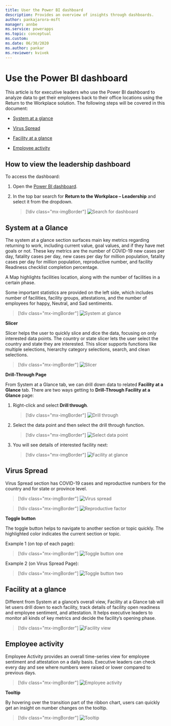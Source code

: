 ```yaml
---
title: User the Power BI dashboard
description: Provides an overview of insights through dashboards.
author: pankajarora-msft
manager: annbe
ms.service: powerapps
ms.topic: conceptual
ms.custom: 
ms.date: 06/30/2020
ms.author: pankar
ms.reviewer: kvivek
---
```


# Use the Power BI dashboard

This article is for executive leaders who use the Power BI dashboard to analyze data to get their employees back to their office locations using the Return to the Workplace solution. The following steps will be covered in
this document:

- [System at a glance](#system-at-a-glance)

- [Virus Spread](#virus-spread)

-  [Facility at a glance](#facility-at-a-glance)

-  [Employee activity](#Employee-activity)


## How to view the leadership dashboard

To access the dashboard:

1.  Open the [Power BI dashboard]().

2.  In the top bar search for **Return to the Workplace – Leadership** and select it from the dropdown.

    > [!div class="mx-imgBorder"]
    > ![Search for dashboard](media/pbi-dash-command-bar.png "Search for dashboard")

## System at a Glance

The system at a glance section surfaces main key metrics regarding returning to
work, including current value, goal values, and if they have met goals or not. These key metrics are the number of COVID-19 new cases per day, fatality cases per day, new cases per day for million population, fatality cases per day for million population, reproductive
number, and facility Readiness checklist completion percentage.

A Map highlights facilities location, along with the number of facilities in a certain phase.

Some important statistics are provided on the left side, which includes
number of facilities, facility groups, attestations, and
the number of employees for happy, Neutral, and Sad sentiments.

> [!div class="mx-imgBorder"]
> ![System at glance](media/pbi-dash-system-at-a-glance.png "System at glance")

**Slicer**

Slicer helps the user to quickly slice and dice the data, focusing on only
interested data points. The country or state slicer lets the user select the
country and state they are interested. This slicer supports functions like
multiple selections, hierarchy category selections, search, and clean
selections.

> [!div class="mx-imgBorder"]
> ![Slicer](media/pbi-dash-slicer-country-state.png "slicer")

**Drill-Through Page**

From System at a Glance tab, we can drill down data to related **Facility at a
Glance** tab. There are two ways getting to **Drill-Through Facility at a Glance**
page:

1. Right-click and select **Drill through**.

   > [!div class="mx-imgBorder"]
   > ![Drill through](media/pbi-dash-facility-glance-drillthru.png "Drill through")

2.  Select the data point and then select the drill through function.

    > [!div class="mx-imgBorder"]
    > ![Select data point](media/pbi-dash-select-map-location-view-details.png "Select data point")

3. You will see details of interested facility next:

   > [!div class="mx-imgBorder"]
   > ![Facility at glance](media/pbi-dash-selected-facility-details.png "Facility at glance")

## Virus Spread

Virus Spread section has COVID-19 cases and reproductive numbers for the country and for state or province level.

> [!div class="mx-imgBorder"]
> ![Virus spread](media/pbi-dash-virus-spread-cases.png "Virus spread")

> [!div class="mx-imgBorder"]
> ![Reproductive factor](media/pbi-dash-virus-spread-reproductive-number.png "Reproductive factor")

**Toggle button**

The toggle button helps to navigate to another section or topic quickly.
The highlighted color indicates the current section or topic.

Example 1 (on top of each page):

> [!div class="mx-imgBorder"]
> ![Toggle button one](media/pbi-dash-toggle-button1.png "Toggle button one")

Example 2 (on Virus Spread Page):

> [!div class="mx-imgBorder"]
> ![Toggle button two](media/pbi-dash-toggle-button-virus-spread-page.png "Toggle button two")

## Facility at a glance

Different from System at a glance’s overall view, Facility at a Glance tab will
let users drill down to each facility, track details of facility open readiness
and employee sentiment, and attestation. It helps executive leaders to monitor
all kinds of key metrics and decide the facility’s opening phase.

> [!div class="mx-imgBorder"]
> ![Facility view](media/90833c570221a889779cab75d3dd1f39.png "Facility view")

## Employee activity 

Employee Activity provides an overall time-series view for employee sentiment
and attestation on a daily basis. Executive leaders can check every day and see
where numbers were raised or lower compared to previous days.

> [!div class="mx-imgBorder"]
> ![Employee activity](media/pbi-dash-employee-activity.png "Employee activity")

**Tooltip**

By hovering over the transition part of the ribbon chart, users can quickly get an
insight on number changes on the tooltip.

> [!div class="mx-imgBorder"]
> ![Tooltip](media/pbi-dash-transition-hover-metrics.png "Tooltip")
